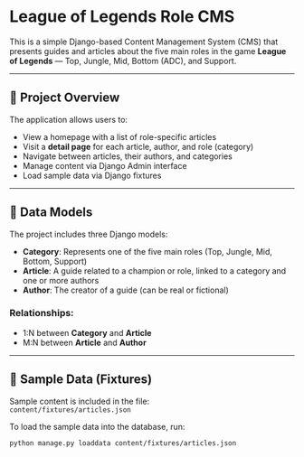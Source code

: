 # League of Legends Role CMS

This is a simple Django-based Content Management System (CMS) that presents guides and articles about the five main roles in the game **League of Legends** — Top, Jungle, Mid, Bottom (ADC), and Support.

---

## 🧠 Project Overview

The application allows users to:

- View a homepage with a list of role-specific articles
- Visit a **detail page** for each article, author, and role (category)
- Navigate between articles, their authors, and categories
- Manage content via Django Admin interface
- Load sample data via Django fixtures

---

## 🧱 Data Models

The project includes three Django models:

- **Category**: Represents one of the five main roles (Top, Jungle, Mid, Bottom, Support)
- **Article**: A guide related to a champion or role, linked to a category and one or more authors
- **Author**: The creator of a guide (can be real or fictional)

### Relationships:

- 1:N between **Category** and **Article**
- M:N between **Article** and **Author**

---

## 📁 Sample Data (Fixtures)

Sample content is included in the file:  
`content/fixtures/articles.json`

To load the sample data into the database, run:

```bash
python manage.py loaddata content/fixtures/articles.json
